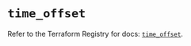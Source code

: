 # `time_offset`

Refer to the Terraform Registry for docs: [`time_offset`](https://registry.terraform.io/providers/hashicorp/time/0.13.1/docs/resources/offset).
